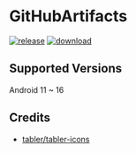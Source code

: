 # GitHubArtifacts
[![release](https://img.shields.io/github/v/release/SanmerApps/GitHubArtifacts?label=release&color=red)](https://github.com/SanmerApps/GitHubArtifacts/releases) [![download](https://shields.io/github/downloads/SanmerApps/GitHubArtifacts/total?label=download)](https://github.com/SanmerApps/GitHubArtifacts/releases/latest)

## Supported Versions
Android 11 ~ 16

## Credits
 - [tabler/tabler-icons](https://github.com/tabler/tabler-icons.git)
